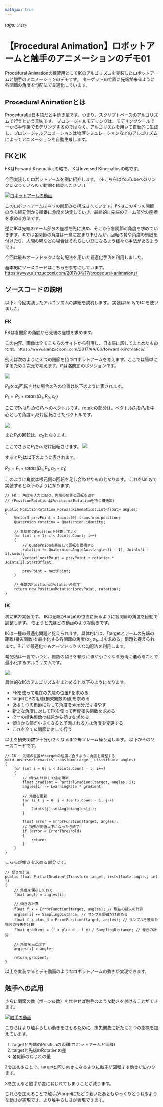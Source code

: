 ```yaml
---
mathjax: true
---
```


###### tags: `Unity`
# 【Procedural Animation】ロボットアームと触手のアニメーションのデモ01
Procedural Animationの練習用としてIKのアルゴリズムを実装したロボットアームと触手のアニメーションのデモです。
ターゲットの位置に先端が来るように各関節の角度を勾配法で最適化しています。

## Procedural Animationとは
Proceduralは日本語だと手続き型です。つまり、スクリプトベースのアルゴリズムで行うという意味です。
プロシージャルモデリングは、モデリングツールで一から手作業でモデリングするのではなく、アルゴリズムを用いて自動的に生成し、プロシージャルアニメーションは物理シミュレーションなどのアルゴリズムによってアニメーションを自動生成します。

## FKとIK
FKはForward Kinematicsの略で、IKはInversed Kinematicsの略です。

今回実装したロボットアームを例に紹介します。
(↓こちらはYouTubeへのリンクになっているので動画を確認ください。)

[![ロボットアームの動画](https://img.youtube.com/vi/a5x2zb_q-as/0.jpg)](https://www.youtube.com/watch?v=a5x2zb_q-as)

このロボットアームは４つの関節から構成されています。FKはこの４つの関節のうち根元側から順番に角度を決定していき、最終的に先端のアーム部分の座標を求める方法です。

逆にIKは先端のアーム部分の座標を先に決め、そこから各関節の角度を求めていきます。IKでは各関節の角度は一意に定まりませんが、回転の軸や角度の制限を付けたり、人間の腕などの場合はそれらしい形になるよう様々な手法があるようです。

今回は最もオーソドックスな勾配法を用いた最適化手法を利用しました。

基本的にソースコードはこちらを参考にしています。
https://www.alanzucconi.com/2017/04/17/procedural-animations/

## ソースコードの説明
以下、今回実装したアルゴリズムの詳細を説明します。
実装はUnityでC#を使いました。

### FK
FKは各関節の角度から先端の座標を求めます。

この内容、画像は全てこちらのサイトから引用し、日本語に訳してまとめたものです。https://www.alanzucconi.com/2017/04/06/forward-kinematics/

例えば次のように３つの関節を持つロボットアームを考えます。ここでは簡単にするため２次元で考えます。$P_i$は各関節のポジションです。

![](https://i.imgur.com/6deym4d.png)

$P_0$を$\alpha_0$回転させた場合の$P_1$の位置は以下のように表されます。

$P_1 = P_0 + rotate(D_1,P_0,\alpha_0)$

ここで$D_1$は$P_0$から$P_1$へのベクトルです。rotateの部分は、ベクトル$D_1$を$P_0$を中心として角度$\alpha_0$だけ回転させたベクトルです。

![](https://i.imgur.com/P8t23mX.png)

また$P_1$の回転は、$\alpha_0$となります。

ここでさらに$P_1$を$\alpha_1$だけ回転させます。
![](https://i.imgur.com/d4Tyu6I.png)

すると$P_2$は以下のように表されます。

$P_2 = P_1 + rotate(D_1, P_1, \alpha_0 + \alpha_1)$

このように角度は根元側の回転を足し合わせたものとなります。
これをUnityで実装すると以下のようになります。

```
// FK : 角度を入力に取り、先端の位置と回転を返す
// (PositionRotationはPositionとRotationを持つ構造体)

public PositionRotation ForwardKinematics(List<float> angles)
{
    Vector3 prevPoint = Joints[0].transform.position;
    Quaternion rotation = Quaternion.identity;
    
    // 各関節のPositionを計算していく
    for (int i = 1; i < Joints.Count; i++)
    {
        // Quaternionを乗算して回転を累積する
        rotation *= Quaternion.AngleAxis(angles[i - 1], Joints[i - 1].Axis);
        Vector3 nextPoint = prevPoint + rotation * Joints[i].StartOffset;

        prevPoint = nextPoint;
    }
    
    // 先端のPositionとRotationを返す
    return new PositionRotation(prevPoint, rotation);
}
```

### IK
次にIKの実装です。
IKは先端がtargetの位置に来るように各関節の角度を自動で調整します。
ちょうど先ほどの動画のような動きです。

IKは一種の最適化問題と捉えられます。具体的には、「targetとアームの先端の距離(損失関数)を最小化する各関節の角度($\alpha_0$,$\alpha_1$,...)を求める」問題と捉えられます。そこで最適化でもオーソドックスな勾配法を利用します。

勾配法は一言でいうと、関数の傾きを頼りに値が小さくなる方向に進めることで最小化するアルゴリズムです。

![](https://i.imgur.com/8JROVaZ.png)

具体的なIKのアルゴリズムをまとめると以下のようになります。
- FKを使って現在の先端の位置Pを求める
- targetとPの距離(損失関数の値)を求める
- ある１つの関節に対して角度をstep分だけ増やす
- 新たな角度に対してFKを使って再度損失関数を求める
- ２つの損失関数の結果から傾きを求める
- 傾きから値が小さくなると予測される方は角度を変更する
- これを全ての関節に対して行う

以上を損失関数が十分小さくなるまで毎フレーム繰り返します。
以下がそのソースコードです。

```
// IK : 先端の位置がtargetの位置に合うように角度を調整する
void InverseKinematics(Transform target, List<float> angles)
{
    for (int i = 0; i < Joints.Count - 1; i++)
    {
        // 傾きを計算して値を更新
        float gradient = PartialGradient(target, angles, i);
        angles[i] -= LearningRate * gradient;

        // 角度を更新
        for (int j = 0; j < Joints.Count - 1; j++)
        {
            Joints[j].setAngle(angles[j]);
        }

        float error = ErrorFunction(target, angles);
        // 損失が閾値以下になったら終了
        if (error < ErrorThreshold)
        {
            return;
        }
    }
}
```

こちらが傾きを求める部分です。

```
// 傾きの計算
public float PartialGradient(Transform target, List<float> angles, int i)
{
    // 角度を保存しておく
    float angle = angles[i];

    // 傾きの計算
    float f_x = ErrorFunction(target, angles); // 現在の損失の計算
    angles[i] += SamplingDistance; // サンプル距離だけ進める
    float f_x_plus_d = ErrorFunction(target, angles); // サンプルを進めた場合の損失を計算
    float gradient = (f_x_plus_d - f_x) / SamplingDistance; // 傾きの計算

    // 角度を元に戻す
    angles[i] = angle;

    return gradient;
}
```

以上を実装するとデモ動画のようなロボットアームの動きが実現できます。

## 触手への応用
さらに関節の数（ボーンの数）を増やせば触手のような動きを付けることができます。

[![触手の動画](https://img.youtube.com/vi/aGcPfM8w-DY/0.jpg)](https://www.youtube.com/watch?v=aGcPfM8w-DY)

こちらはより触手らしい動きをさせるために、損失関数に新たに２つの指標を加えています。

1. targetと先端のPositionの距離(ロボットアームと同様)
2. targetと先端のRotationの差
3. 各関節のねじれの量

2を加えることで、targetと同じ向きになるように触手が回転する動きが加わります。

3を加えると触手が変にねじれてしまうことが減ります。

これらを加えることで触手がtargetにたどり着いたあともゆっくりとうねるような動きが実現でき、より触手らしさが表現できます。
